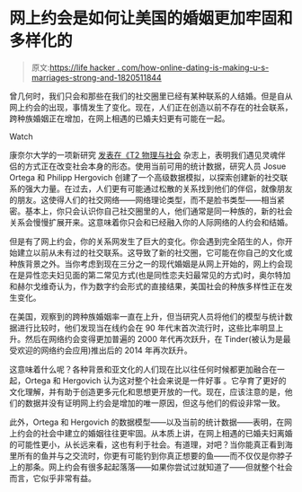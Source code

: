 # 网上约会是如何让美国的婚姻更加牢固和多样化的

> 原文:[https://life hacker . com/how-online-dating-is-making-u-s-marriages-strong-and-1820511844](https://lifehacker.com/how-online-dating-is-making-u-s-marriages-stronger-and-1820511844)

曾几何时，我们只会和那些在我们的社交圈里已经有某种联系的人结婚。但是自从网上约会的出现，事情发生了变化。现在，人们正在创造以前不存在的社会联系，跨种族婚姻正在增加，在网上相遇的已婚夫妇更有可能在一起。

Watch

康奈尔大学的一项新研究 [发表在《T2 物理与社会](https://arxiv.org/abs/1709.10478) 杂志上，表明我们遇见灵魂伴侣的方式正在改变社会本身的形态。使用当前可用的统计数据，研究人员 Josue Ortega 和 Philipp Hergovich 创建了一个高级数据模拟，以探索创建新的社交联系的强大力量。在过去，人们更有可能通过松散的关系找到他们的伴侣，就像朋友的朋友。这使得人们的社交网络——网络理论类型，而不是脸书类型——相当紧密。基本上，你只会认识你自己社交圈里的人，他们通常是同一种族的，新的社会关系会慢慢扩展开来。这意味着你只会和已经融入你的人际网络的人约会和结婚。

但是有了网上约会，你的关系网发生了巨大的变化。你会遇到完全陌生的人，你开始建立以前从未有过的社交联系。这导致了新的社交圈，它可能在你自己的文化或种族背景之外。当你考虑到现在三分之一的现代婚姻是从网上开始的，网上约会现在是异性恋夫妇见面的第二常见方式(也是同性恋夫妇最常见的方式)时，奥尔特加和赫尔戈维奇认为，作为数字约会形式的直接结果，美国社会的种族多样性正在发生变化。

在美国，观察到的跨种族婚姻率一直在上升，但当研究人员将他们的模型与统计数据进行比较时，他们发现当在线约会在 90 年代末首次流行时，这些比率明显上升。然后在网络约会变得更加普遍的 2000 年代再次跃升，在 Tinder(被认为是最受欢迎的网络约会应用)推出后的 2014 年再次跃升。

这意味着什么呢？各种背景和亚文化的人们现在比以往任何时候都更加融合在一起，Ortega 和 Hergovich 认为这对整个社会来说是一件好事 。它孕育了更好的文化理解，并有助于创造更多元化和思想更开放的一代。现在，应该注意的是，他们的数据并没有证明网上约会是增加的唯一原因，但这与他们的假设非常一致。

此外，Ortega 和 Hergovich 的数据模型——以及当前的统计数据——表明，在网上约会的社会中建立的婚姻往往更牢固。从本质上讲，在网上相遇的已婚夫妇离婚的可能性更小，从长远来看，这也有利于社会。有道理，对吧？当你能真正看到海里所有的鱼并与之交流时，你更有可能钓到你真正想要的鱼——而不仅仅是你脖子上的那条。网上约会有很多起起落落——如果你尝试过就知道了——但就整个社会而言，它似乎非常有益。